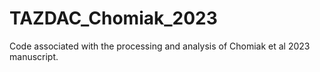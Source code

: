 # TAZDAC_Chomiak_2023
Code associated with the processing and analysis of Chomiak et al 2023 manuscript.
